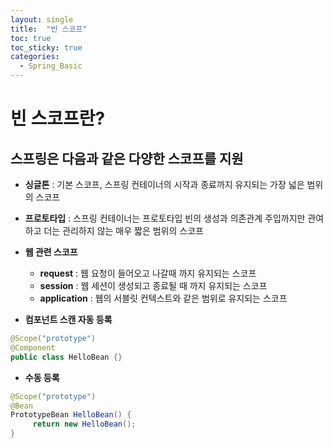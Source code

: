 ```yaml
---
layout: single
title:  "빈 스코프"
toc: true
toc_sticky: true
categories:
  - Spring_Basic 
---
```


#  빈 스코프란?



## 스프링은 다음과 같은 다양한 스코프를 지원



- **싱글톤** : 기본 스코프, 스프링 컨테이너의 시작과 종료까지 유지되는 가장 넓은 범위의 스코프
- **프로토타입** : 스프링 컨테이너는 프로토타입 빈의 생성과 의존관계 주입까지만 관여하고 더는 관리하지 않는 매우 짧은 범위의 스코프
- **웹 관련 스코프**
  - **request** : 웹 요청이 들어오고 나갈때 까지 유지되는 스코프
  - **session** : 웹 세션이 생성되고 종료될 때 까지 유지되는 스코프
  - **application** : 웹의 서블릿 컨텍스트와 같은 범위로 유지되는 스코프

- **컴포넌트 스캔 자동 등록**

```java
@Scope("prototype")
@Component
public class HelloBean {}
```



- **수동 등록**

```java
@Scope("prototype")
@Bean
PrototypeBean HelloBean() {
	 return new HelloBean();
}
```
